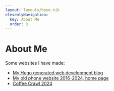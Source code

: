 ```yaml
---
layout: layouts/base.njk
eleventyNavigation:
  key: About Me
  order: 3
---
```

# About Me

Some websites I have made:

* [My Hugo generated web development blog](https://morganwebdev.org)
* [My old phone website 2016-2024, home page](https://morganwebdev-phone.netlify.app/)
* [Coffee Crawl 2024](https://coffeecrawl2024.netlify.app)